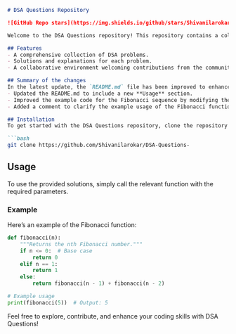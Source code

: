 ```markdown
# DSA Questions Repository

![GitHub Repo stars](https://img.shields.io/github/stars/Shivanilarokar/DSA-Questions-) ![GitHub forks](https://img.shields.io/github/forks/Shivanilarokar/DSA-Questions-) ![GitHub issues](https://img.shields.io/github/issues/Shivanilarokar/DSA-Questions-)

Welcome to the DSA Questions repository! This repository contains a collection of Data Structures and Algorithms (DSA) problems designed to help you enhance your coding skills.

## Features
- A comprehensive collection of DSA problems.
- Solutions and explanations for each problem.
- A collaborative environment welcoming contributions from the community. 🎉

## Summary of the changes
In the latest update, the `README.md` file has been improved to enhance information and clarity for users. Key changes include:
- Updated the README.md to include a new **Usage** section.
- Improved the example code for the Fibonacci sequence by modifying the base case condition.
- Added a comment to clarify the example usage of the Fibonacci function.

## Installation
To get started with the DSA Questions repository, clone the repository to your local machine:

```bash
git clone https://github.com/Shivanilarokar/DSA-Questions-
```

## Usage
To use the provided solutions, simply call the relevant function with the required parameters.

### Example
Here’s an example of the Fibonacci function:

```python
def fibonacci(n):
    """Returns the nth Fibonacci number."""
    if n <= 0:  # Base case
        return 0
    elif n == 1:
        return 1
    else:
        return fibonacci(n - 1) + fibonacci(n - 2)

# Example usage
print(fibonacci(5))  # Output: 5
```

Feel free to explore, contribute, and enhance your coding skills with DSA Questions!
```